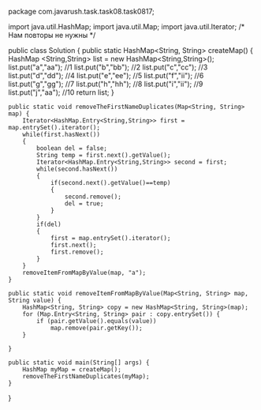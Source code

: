 package com.javarush.task.task08.task0817;

import java.util.HashMap;
import java.util.Map;
import java.util.Iterator;
/* 
Нам повторы не нужны
*/

public class Solution {
    public static HashMap<String, String> createMap() {
        HashMap <String,String> list = new HashMap<String,String>();
        list.put("a","aa"); //1
        list.put("b","bb"); //2
        list.put("c","cc"); //3
        list.put("d","dd"); //4
        list.put("e","ee"); //5
        list.put("f","ii"); //6
        list.put("g","gg"); //7
        list.put("h","hh"); //8
        list.put("i","ii"); //9
        list.put("j","aa"); //10
        return list;
    }

    public static void removeTheFirstNameDuplicates(Map<String, String> map) {
        Iterator<HashMap.Entry<String,String>> first = map.entrySet().iterator();
        while(first.hasNext())
        {
            boolean del = false;
            String temp = first.next().getValue();
            Iterator<HashMap.Entry<String,String>> second = first;
            while(second.hasNext())
            {
                if(second.next().getValue()==temp)
                {
                    second.remove();
                    del = true;
                }
            }
            if(del)
            {
                first = map.entrySet().iterator();
                first.next();
                first.remove();
            }
        }
        removeItemFromMapByValue(map, "a");
    }

    public static void removeItemFromMapByValue(Map<String, String> map, String value) {
        HashMap<String, String> copy = new HashMap<String, String>(map);
        for (Map.Entry<String, String> pair : copy.entrySet()) {
            if (pair.getValue().equals(value))
                map.remove(pair.getKey());
        }

    }

    public static void main(String[] args) {
        HashMap myMap = createMap();
        removeTheFirstNameDuplicates(myMap);
    }
}
